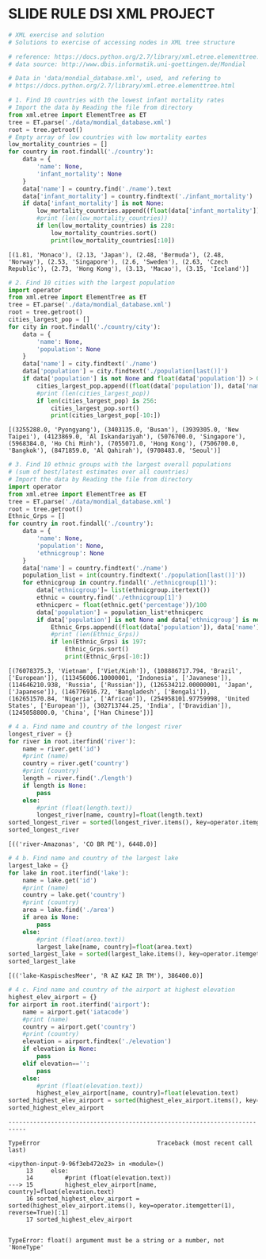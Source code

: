 # SLIDE RULE DSI XML PROJECT

```python
# XML exercise and solution
# Solutions to exercise of accessing nodes in XML tree structure

# reference: https://docs.python.org/2.7/library/xml.etree.elementtree.html
# data source: http://www.dbis.informatik.uni-goettingen.de/Mondial

# Data in 'data/mondial_database.xml', used, and refering to 
# https://docs.python.org/2.7/library/xml.etree.elementtree.html
```


```python
# 1. Find 10 countries with the lowest infant mortality rates
# Import the data by Reading the file from directory
from xml.etree import ElementTree as ET
tree = ET.parse('./data/mondial_database.xml')
root = tree.getroot()
# Empty array of low countries with low mortality eartes
low_mortality_countries = []
for country in root.findall('./country'):
    data = {
        'name': None,
        'infant_mortality': None
    }
    data['name'] = country.find('./name').text
    data['infant_mortality'] = country.findtext('./infant_mortality')
    if data['infant_mortality'] is not None:
        low_mortality_countries.append((float(data['infant_mortality']), data['name']))
        #print (len(low_mortality_countries))
        if len(low_mortality_countries) is 228:
            low_mortality_countries.sort()
            print(low_mortality_countries[:10])

```

    [(1.81, 'Monaco'), (2.13, 'Japan'), (2.48, 'Bermuda'), (2.48, 'Norway'), (2.53, 'Singapore'), (2.6, 'Sweden'), (2.63, 'Czech Republic'), (2.73, 'Hong Kong'), (3.13, 'Macao'), (3.15, 'Iceland')]
    


```python
# 2. Find 10 cities with the largest population
import operator
from xml.etree import ElementTree as ET
tree = ET.parse('./data/mondial_database.xml')
root = tree.getroot()
cities_largest_pop = []
for city in root.findall('./country/city'):
    data = {
        'name': None,
        'population': None
    }
    data['name'] = city.findtext('./name')
    data['population'] = city.findtext('./population[last()]')
    if data['population'] is not None and float(data['population']) > 0:
        cities_largest_pop.append((float(data['population']), data['name']))
        #print (len(cities_largest_pop))
        if len(cities_largest_pop) is 256:
            cities_largest_pop.sort()
            print(cities_largest_pop[-10:])
```

    [(3255288.0, 'Pyongyang'), (3403135.0, 'Busan'), (3939305.0, 'New Taipei'), (4123869.0, 'Al Iskandariyah'), (5076700.0, 'Singapore'), (5968384.0, 'Ho Chi Minh'), (7055071.0, 'Hong Kong'), (7506700.0, 'Bangkok'), (8471859.0, 'Al Qahirah'), (9708483.0, 'Seoul')]
    


```python
# 3. Find 10 ethnic groups with the largest overall populations 
# (sum of best/latest estimates over all countries)
# Import the data by Reading the file from directory
import operator
from xml.etree import ElementTree as ET
tree = ET.parse('./data/mondial_database.xml')
root = tree.getroot()
Ethnic_Grps = []
for country in root.findall('./country'):
    data = {
        'name': None,
        'population': None,
        'ethnicgroup': None
    }
    data['name'] = country.findtext('./name')
    population_list = int(country.findtext('./population[last()]'))
    for ethnicgroup in country.findall('./ethnicgroup[1]'):
        data['ethnicgroup']= list(ethnicgroup.itertext())
        ethnic = country.find('./ethnicgroup[1]')
        ethnicperc = float(ethnic.get('percentage'))/100
        data['population'] = population_list*ethnicperc
        if data['population'] is not None and data['ethnicgroup'] is not None:
            Ethnic_Grps.append((float(data['population']), data['name'], data['ethnicgroup']))
            #print (len(Ethnic_Grps))
            if len(Ethnic_Grps) is 197:
                Ethnic_Grps.sort()
                print(Ethnic_Grps[-10:])
```

    [(76078375.3, 'Vietnam', ['Viet/Kinh']), (108886717.794, 'Brazil', ['European']), (113456006.10000001, 'Indonesia', ['Javanese']), (114646210.938, 'Russia', ['Russian']), (126534212.00000001, 'Japan', ['Japanese']), (146776916.72, 'Bangladesh', ['Bengali']), (162651570.84, 'Nigeria', ['African']), (254958101.97759998, 'United States', ['European']), (302713744.25, 'India', ['Dravidian']), (1245058800.0, 'China', ['Han Chinese'])]
    


```python
# 4 a. Find name and country of the longest river
longest_river = {}
for river in root.iterfind('river'):
    name = river.get('id')
    #print (name)
    country = river.get('country')
    #print (country)
    length = river.find('./length')
    if length is None:
        pass
    else:
        #print (float(length.text))
        longest_river[name, country]=float(length.text)
sorted_longest_river = sorted(longest_river.items(), key=operator.itemgetter(1), reverse=True)[:1]
sorted_longest_river
```




    [(('river-Amazonas', 'CO BR PE'), 6448.0)]




```python
# 4 b. Find name and country of the largest lake
largest_lake = {}
for lake in root.iterfind('lake'):
    name = lake.get('id')
    #print (name)
    country = lake.get('country')
    #print (country)
    area = lake.find('./area')
    if area is None:
        pass
    else:
        #print (float(area.text))
        largest_lake[name, country]=float(area.text)
sorted_largest_lake = sorted(largest_lake.items(), key=operator.itemgetter(1), reverse=True)[:1]
sorted_largest_lake
```




    [(('lake-KaspischesMeer', 'R AZ KAZ IR TM'), 386400.0)]




```python
# 4 c. Find name and country of the airport at highest elevation
highest_elev_airport = {}
for airport in root.iterfind('airport'):
    name = airport.get('iatacode')
    #print (name)
    country = airport.get('country')
    #print (country)
    elevation = airport.findtex('./elevation')
    if elevation is None:
        pass
    elif elevation=='':
        pass
    else:
        #print (float(elevation.text))
        highest_elev_airport[name, country]=float(elevation.text)
sorted_highest_elev_airport = sorted(highest_elev_airport.items(), key=operator.itemgetter(1), reverse=True)[:1]
sorted_highest_elev_airport
```


    ---------------------------------------------------------------------------

    TypeError                                 Traceback (most recent call last)

    <ipython-input-9-96f3eb472e23> in <module>()
         13     else:
         14         #print (float(elevation.text))
    ---> 15         highest_elev_airport[name, country]=float(elevation.text)
         16 sorted_highest_elev_airport = sorted(highest_elev_airport.items(), key=operator.itemgetter(1), reverse=True)[:1]
         17 sorted_highest_elev_airport
    

    TypeError: float() argument must be a string or a number, not 'NoneType'



```python

```


```python

```
